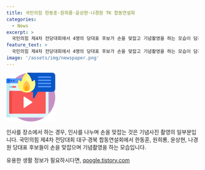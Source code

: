 ```yaml
---
title: 국민의힘 한동훈·원희룡·윤상현·나경원 TK 합동연설회
categories:
  - News
excerpt: >
  국민의힘 제4차 전당대회에서 4명의 당대표 후보가 손을 맞잡고 기념촬영을 하는 모습이 담긴 사진이 화제다. 한동훈, 원희룡, 윤상현, 나경원 후보들의 화합을 통해 당 내의 긴장감을 완화시키는 모습이 시선을 사로잡는다.
feature_text: >
  국민의힘 제4차 전당대회에서 4명의 당대표 후보가 손을 맞잡고 기념촬영을 하는 모습이 담긴 사진이 화제다. 한동훈, 원희룡, 윤상현, 나경원 후보들의 화합을 통해 당 내의 긴장감을 완화시키는 모습이 시선을 사로잡는다.
image: '/assets/img/newspaper.png'
---
```


<p><img src="/assets/img/news.png" alt="rentncar 속보" /></p>

<p>인사를 장소에서 하는 경우, 인사를 나누며 손을 맞잡는 것은 기념사진 촬영의 일부분입니다. 국민의힘 제4차 전당대회 대구·경북 합동연설회에서 한동훈, 원희룡, 윤상현, 나경원 당대표 후보들이 손을 맞잡으며 기념촬영을 하는 모습입니다.</p>
유용한 생활 정보가 필요하시다면, <a href="https://qoogle.tistory.com" rel="dofollow">qoogle.tistory.com</a>


